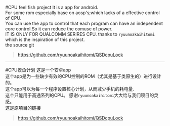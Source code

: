 #CPU feel fish project
It is a app for android.<br/>
For some rom especially base on aosp's;which lacks of a effective control of CPU.<br/>
You can use the app to control that each program can have an independent core control.So it can reduce the comuse of power.<br/>
IT IS ONLY FOR QUALCOMM SERIRES CPU.
thanks to `ryuunoakaihitomi` which is the inspiration of this project.<br/>
the source git
>https://github.com/ryuunoakaihitomi/QSDcpuLock 
***
#CPU摸鱼计划
这是一个安卓app<br/>
这个app是为一些缺少有效的CPU控制的ROM（尤其是基于类原生的）进行设计的。<br/>
这个app可以为每一个程序设置核心计划，从而减少手机的耗电量.<br/>
这个只能用于高通系列的CPU。
感谢`ryuunoakaihitomi`大大给与我们项目的灵感。<br/>
这是原项目的链接<br/>
>https://github.com/ryuunoakaihitomi/QSDcpuLock 